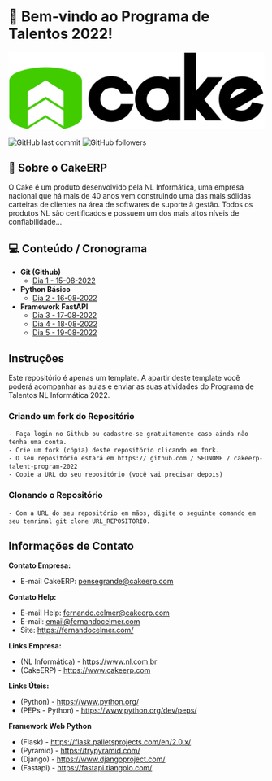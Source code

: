 # 🧁 Bem-vindo ao Programa de Talentos 2022!

<a href ="https://www.cakeerp.com" target="_blank"><img src="docs/logo-cakeerp.png"></a>

![GitHub last commit](https://img.shields.io/github/last-commit/CakeERP/cakeerp-talent-program-2022)
![GitHub followers](https://img.shields.io/github/followers/CakeERP?label=Cake%20ERP&style=social)
## 🚀 Sobre o CakeERP
O Cake é um produto desenvolvido pela NL Informática, uma empresa nacional que há mais de 40 anos vem construindo uma das mais sólidas carteiras de clientes na área de softwares de suporte à gestão. Todos os produtos NL são certificados e possuem um dos mais altos níveis de confiabilidade...
<br>

## 💻 Conteúdo / Cronograma

- **Git (Github)**
  - [Dia 1 - 15-08-2022](https://github.com/CakeERP/cakeerp-talent-program-2022/tree/master/code/day_1)
- **Python Básico**
  - [Dia 2 - 16-08-2022](https://github.com/CakeERP/cakeerp-talent-program-2022/tree/master/code/day_2)
- **Framework FastAPI**
  - [Dia 3 - 17-08-2022](https://github.com/CakeERP/cakeerp-talent-program-2022/tree/master/code/day_3)
  - [Dia 4 - 18-08-2022](https://github.com/CakeERP/cakeerp-talent-program-2022/tree/master/code/day_4)
  - [Dia 5 - 19-08-2022](https://github.com/CakeERP/cakeerp-talent-program-2022/tree/master/code/day_5)

## Instruções

Este repositório é apenas um template. A apartir deste template você poderá acompanhar as aulas e enviar as suas atividades 
do Programa de Talentos NL Informática 2022.

### Criando um fork do Repositório

    - Faça login no Github ou cadastre-se gratuitamente caso ainda não tenha uma conta.
    - Crie um fork (cópia) deste repositório clicando em fork.
    - O seu repositório estará em https:// github.com / SEUNOME / cakeerp-talent-program-2022
    - Copie a URL do seu repositório (você vai precisar depois)

### Clonando o Repositório
    - Com a URL do seu repositório em mãos, digite o seguinte comando em seu temrinal git clone URL_REPOSITORIO.

## Informações de Contato

**Contato Empresa:**
- E-mail CakeERP: pensegrande@cakeerp.com

**Contato Help:**
- E-mail Help: fernando.celmer@cakeerp.com
- E-mail: email@fernandocelmer.com
- Site: https://fernandocelmer.com/

**Links Empresa:**
- (NL Informática) - https://www.nl.com.br
- (CakeERP) - https://www.cakeerp.com

**Links Úteis:**
- (Python) - https://www.python.org/
- (PEPs - Python) - https://www.python.org/dev/peps/
<p>

**Framework Web Python**
- (Flask) - https://flask.palletsprojects.com/en/2.0.x/
- (Pyramid) - https://trypyramid.com/
- (Django) - https://www.djangoproject.com/
- (Fastapi) - https://fastapi.tiangolo.com/
